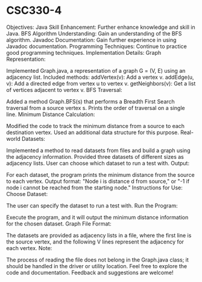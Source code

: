 # CSC330-4
 
Objectives:
Java Skill Enhancement: Further enhance knowledge and skill in Java.
BFS Algorithm Understanding: Gain an understanding of the BFS algorithm.
Javadoc Documentation: Gain further experience in using Javadoc documentation.
Programming Techniques: Continue to practice good programming techniques.
Implementation Details:
Graph Representation:

Implemented Graph.java, a representation of a graph G = (V, E) using an adjacency list.
Included methods:
addVertex(v): Add a vertex v.
addEdge(u, v): Add a directed edge from vertex u to vertex v.
getNeighbors(v): Get a list of vertices adjacent to vertex v.
BFS Traversal:

Added a method Graph.BFS(s) that performs a Breadth First Search traversal from a source vertex s.
Prints the order of traversal on a single line.
Minimum Distance Calculation:

Modified the code to track the minimum distance from a source to each destination vertex.
Used an additional data structure for this purpose.
Real-world Datasets:

Implemented a method to read datasets from files and build a graph using the adjacency information.
Provided three datasets of different sizes as adjacency lists.
User can choose which dataset to run a test with.
Output:

For each dataset, the program prints the minimum distance from the source to each vertex.
Output format:
"Node i is distance d from source," or "-1 if node i cannot be reached from the starting node."
Instructions for Use:
Choose Dataset:

The user can specify the dataset to run a test with.
Run the Program:

Execute the program, and it will output the minimum distance information for the chosen dataset.
Graph File Format:

The datasets are provided as adjacency lists in a file, where the first line is the source vertex, and the following V lines represent the adjacency for each vertex.
Note:

The process of reading the file does not belong in the Graph.java class; it should be handled in the driver or utility location.
Feel free to explore the code and documentation. Feedback and suggestions are welcome!
